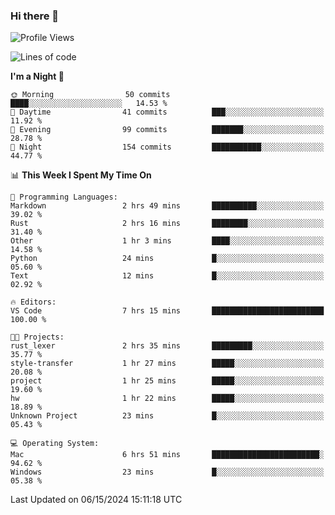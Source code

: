 ### Hi there 👋

<!--
**ALiersEL/ALiersEL** is a ✨ _special_ ✨ repository because its `README.md` (this file) appears on your GitHub profile.

Here are some ideas to get you started:

- 🔭 I’m currently working on ...
- 🌱 I’m currently learning ...
- 👯 I’m looking to collaborate on ...
- 🤔 I’m looking for help with ...
- 💬 Ask me about ...
- 📫 How to reach me: ...
- 😄 Pronouns: ...
- ⚡ Fun fact: ...
-->

<!--START_SECTION:waka-->
![Profile Views](http://img.shields.io/badge/Profile%20Views-0-blue)

![Lines of code](https://img.shields.io/badge/From%20Hello%20World%20I%27ve%20Written-7.6%20million%20lines%20of%20code-blue)

**I'm a Night 🦉** 

```text
🌞 Morning                50 commits          ████░░░░░░░░░░░░░░░░░░░░░   14.53 % 
🌆 Daytime                41 commits          ███░░░░░░░░░░░░░░░░░░░░░░   11.92 % 
🌃 Evening                99 commits          ███████░░░░░░░░░░░░░░░░░░   28.78 % 
🌙 Night                  154 commits         ███████████░░░░░░░░░░░░░░   44.77 % 
```


📊 **This Week I Spent My Time On** 

```text
💬 Programming Languages: 
Markdown                 2 hrs 49 mins       ██████████░░░░░░░░░░░░░░░   39.02 % 
Rust                     2 hrs 16 mins       ████████░░░░░░░░░░░░░░░░░   31.40 % 
Other                    1 hr 3 mins         ████░░░░░░░░░░░░░░░░░░░░░   14.58 % 
Python                   24 mins             █░░░░░░░░░░░░░░░░░░░░░░░░   05.60 % 
Text                     12 mins             █░░░░░░░░░░░░░░░░░░░░░░░░   02.92 % 

🔥 Editors: 
VS Code                  7 hrs 15 mins       █████████████████████████   100.00 % 

🐱‍💻 Projects: 
rust_lexer               2 hrs 35 mins       █████████░░░░░░░░░░░░░░░░   35.77 % 
style-transfer           1 hr 27 mins        █████░░░░░░░░░░░░░░░░░░░░   20.08 % 
project                  1 hr 25 mins        █████░░░░░░░░░░░░░░░░░░░░   19.60 % 
hw                       1 hr 22 mins        █████░░░░░░░░░░░░░░░░░░░░   18.89 % 
Unknown Project          23 mins             █░░░░░░░░░░░░░░░░░░░░░░░░   05.43 % 

💻 Operating System: 
Mac                      6 hrs 51 mins       ████████████████████████░   94.62 % 
Windows                  23 mins             █░░░░░░░░░░░░░░░░░░░░░░░░   05.38 % 
```


 Last Updated on 06/15/2024 15:11:18 UTC
<!--END_SECTION:waka-->
